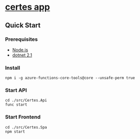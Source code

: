 # [certes app](https://www.certes.app/)

## Quick Start

### Prerequisites

* [Node.js](https://nodejs.org/)
* [dotnet 2.1](https://github.com/dotnet/core/blob/master/release-notes/download-archives/2.1.0-download.md)

### Install

```
npm i -g azure-functions-core-tools@core --unsafe-perm true
```

### Start API

```
cd ./src/Certes.Api
func start
```

### Start Frontend

```
cd ./src/Certes.Spa
npm start
```
